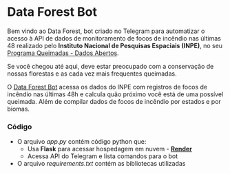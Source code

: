 # Data Forest Bot #

Bem vindo ao Data Forest, bot criado no Telegram para automatizar o acesso à API de dados de monitoramento de focos de incêndio nas últimas 48 realizado pelo **Instituto Nacional de Pesquisas Espaciais (INPE)**, no seu [Programa Queimadas - Dados Abertos](https://queimadas.dgi.inpe.br/queimadas/dados-abertos).

Se você chegou até aqui, deve estar preocupado com a conservação de nossas florestas e as cada vez mais frequentes queimadas.

O [Data Forest Bot](https://web.telegram.org/k/#@data_forest_bot) acessa os dados do INPE com registros de focos de incêndio nas últimas 48h e calcula quão próximo você está de uma possível queimada. Além de compilar dados de focos de incêndio por estados e por biomas.

### Código

- O arquivo *app.py* contém código python que:
  - Usa **Flask** para acessar hospedagem em nuvem - **[Render](https://render.com/)**
  - Acessa API do Telegram e lista comandos para o bot
- O arquivo *requirements.txt* contém as bibliotecas utilizadas
